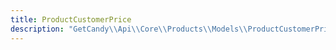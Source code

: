 ```yaml
---
title: ProductCustomerPrice
description: "GetCandy\\Api\\Core\\Products\\Models\\ProductCustomerPrice"
---
```

